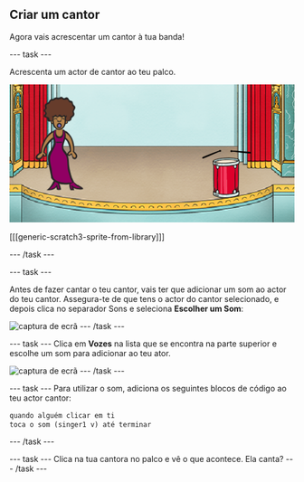 ## Criar um cantor

Agora vais acrescentar um cantor à tua banda!

--- task ---

Acrescenta um actor de cantor ao teu palco.

![captura de ecrã](images/band-singer-mic.png)

[[[generic-scratch3-sprite-from-library]]]

--- /task ---

--- task ---

Antes de fazer cantar o teu cantor, vais ter que adicionar um som ao actor do teu cantor. Assegura-te de que tens o actor do cantor selecionado, e depois clica no separador Sons e seleciona **Escolher um Som**:

![captura de ecrã](images/band-import-sound-annotated.png) --- /task ---

--- task --- Clica em **Vozes** na lista que se encontra na parte superior e escolhe um som para adicionar ao teu ator.

![captura de ecrã](images/band-choose-sound.png) --- /task ---

--- task --- Para utilizar o som, adiciona os seguintes blocos de código ao teu actor cantor:

```blocks3
quando alguém clicar em ti
toca o som (singer1 v) até terminar
```

--- /task ---

--- task --- Clica na tua cantora no palco e vê o que acontece. Ela canta? --- /task ---
